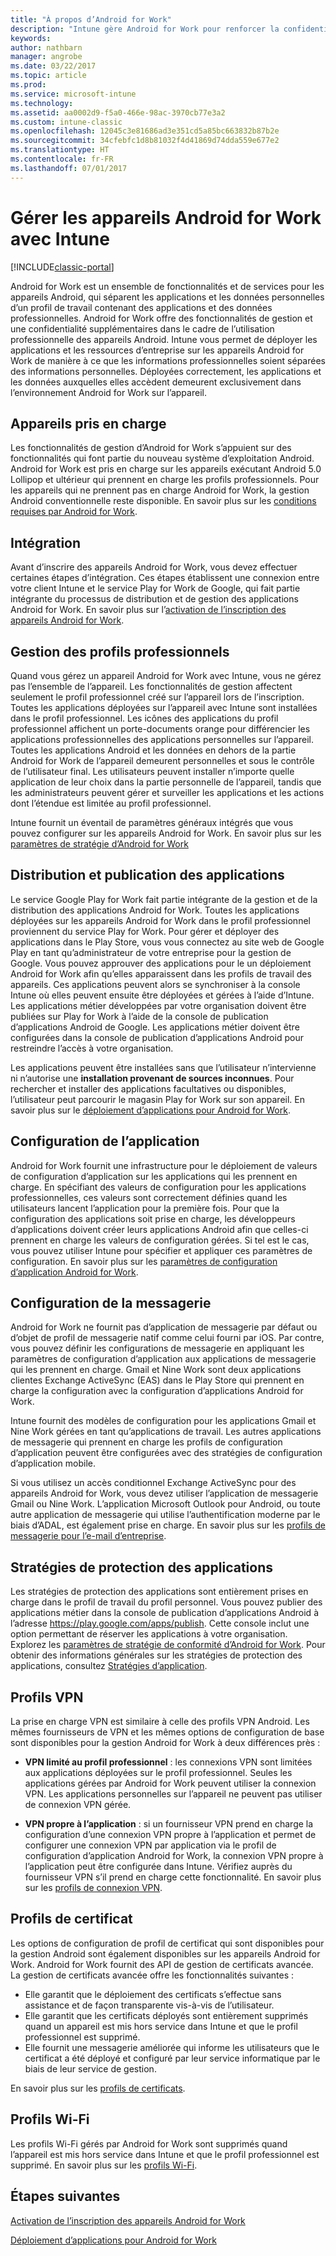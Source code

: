 ```yaml
---
title: "À propos d’Android for Work"
description: "Intune gère Android for Work pour renforcer la confidentialité et les fonctionnalités de gestion dans le cadre de l’utilisation professionnelle des appareils Android."
keywords: 
author: nathbarn
manager: angrobe
ms.date: 03/22/2017
ms.topic: article
ms.prod: 
ms.service: microsoft-intune
ms.technology: 
ms.assetid: aa0002d9-f5a0-466e-98ac-3970cb77e3a2
ms.custom: intune-classic
ms.openlocfilehash: 12045c3e81686ad3e351cd5a85bc663832b87b2e
ms.sourcegitcommit: 34cfebfc1d8b81032f4d41869d74dda559e677e2
ms.translationtype: HT
ms.contentlocale: fr-FR
ms.lasthandoff: 07/01/2017
---
```

# <a name="manage-android-for-work-devices-with-intune"></a>Gérer les appareils Android for Work avec Intune

[!INCLUDE[classic-portal](../includes/classic-portal.md)]

Android for Work est un ensemble de fonctionnalités et de services pour les appareils Android, qui séparent les applications et les données personnelles d’un profil de travail contenant des applications et des données professionnelles. Android for Work offre des fonctionnalités de gestion et une confidentialité supplémentaires dans le cadre de l’utilisation professionnelle des appareils Android. Intune vous permet de déployer les applications et les ressources d’entreprise sur les appareils Android for Work de manière à ce que les informations professionnelles soient séparées des informations personnelles. Déployées correctement, les applications et les données auxquelles elles accèdent demeurent exclusivement dans l’environnement Android for Work sur l’appareil.

## <a name="supported-devices"></a>Appareils pris en charge

Les fonctionnalités de gestion d’Android for Work s’appuient sur des fonctionnalités qui font partie du nouveau système d’exploitation Android. Android for Work est pris en charge sur les appareils exécutant Android 5.0 Lollipop et ultérieur qui prennent en charge les profils professionnels. Pour les appareils qui ne prennent pas en charge Android for Work, la gestion Android conventionnelle reste disponible. En savoir plus sur les [conditions requises par Android for Work](https://support.google.com/work/android/answer/6174145?hl=en&ref_topic=6151012).

## <a name="onboarding"></a>Intégration

Avant d’inscrire des appareils Android for Work, vous devez effectuer certaines étapes d’intégration. Ces étapes établissent une connexion entre votre client Intune et le service Play for Work de Google, qui fait partie intégrante du processus de distribution et de gestion des applications Android for Work. En savoir plus sur l’[activation de l’inscription des appareils Android for Work](/intune-classic/deploy-use/set-up-android-for-work).

## <a name="work-profile-management"></a>Gestion des profils professionnels

Quand vous gérez un appareil Android for Work avec Intune, vous ne gérez pas l’ensemble de l’appareil. Les fonctionnalités de gestion affectent seulement le profil professionnel créé sur l’appareil lors de l’inscription. Toutes les applications déployées sur l’appareil avec Intune sont installées dans le profil professionnel. Les icônes des applications du profil professionnel affichent un porte-documents orange pour différencier les applications professionnelles des applications personnelles sur l’appareil. Toutes les applications Android et les données en dehors de la partie Android for Work de l’appareil demeurent personnelles et sous le contrôle de l’utilisateur final. Les utilisateurs peuvent installer n’importe quelle application de leur choix dans la partie personnelle de l’appareil, tandis que les administrateurs peuvent gérer et surveiller les applications et les actions dont l’étendue est limitée au profil professionnel.

Intune fournit un éventail de paramètres généraux intégrés que vous pouvez configurer sur les appareils Android for Work. En savoir plus sur les [paramètres de stratégie d’Android for Work](android-for-work-policy-settings-in-microsoft-intune.md)

## <a name="app-publishing-and-distribution"></a>Distribution et publication des applications

Le service Google Play for Work fait partie intégrante de la gestion et de la distribution des applications Android for Work. Toutes les applications déployées sur les appareils Android for Work dans le profil professionnel proviennent du service Play for Work. Pour gérer et déployer des applications dans le Play Store, vous vous connectez au site web de Google Play en tant qu’administrateur de votre entreprise pour la gestion de Google. Vous pouvez approuver des applications pour le un déploiement Android for Work afin qu’elles apparaissent dans les profils de travail des appareils. Ces applications peuvent alors se synchroniser à la console Intune où elles peuvent ensuite être déployées et gérées à l’aide d’Intune. Les applications métier développées par votre organisation doivent être publiées sur Play for Work à l’aide de la console de publication d’applications Android de Google. Les applications métier doivent être configurées dans la console de publication d’applications Android pour restreindre l’accès à votre organisation.

Les applications peuvent être installées sans que l’utilisateur n’intervienne ni n’autorise une **installation provenant de sources inconnues**. Pour rechercher et installer des applications facultatives ou disponibles, l’utilisateur peut parcourir le magasin Play for Work sur son appareil. En savoir plus sur le [déploiement d’applications pour Android for Work](/intune-classic/deploy-use/android-for-work-apps).

## <a name="app-configuration"></a>Configuration de l’application

Android for Work fournit une infrastructure pour le déploiement de valeurs de configuration d’application sur les applications qui les prennent en charge. En spécifiant des valeurs de configuration pour les applications professionnelles, ces valeurs sont correctement définies quand les utilisateurs lancent l’application pour la première fois. Pour que la configuration des applications soit prise en charge, les développeurs d’applications doivent créer leurs applications Android afin que celles-ci prennent en charge les valeurs de configuration gérées. Si tel est le cas, vous pouvez utiliser Intune pour spécifier et appliquer ces paramètres de configuration. En savoir plus sur les [paramètres de configuration d’application Android for Work](afw-app-configuration-policy.md).

## <a name="email-configuration"></a>Configuration de la messagerie

Android for Work ne fournit pas d’application de messagerie par défaut ou d’objet de profil de messagerie natif comme celui fourni par iOS. Par contre, vous pouvez définir les configurations de messagerie en appliquant les paramètres de configuration d’application aux applications de messagerie qui les prennent en charge. Gmail et Nine Work sont deux applications clientes Exchange ActiveSync (EAS) dans le Play Store qui prennent en charge la configuration avec la configuration d’applications Android for Work.

Intune fournit des modèles de configuration pour les applications Gmail et Nine Work gérées en tant qu’applications de travail. Les autres applications de messagerie qui prennent en charge les profils de configuration d’application peuvent être configurées avec des stratégies de configuration d’application mobile.

Si vous utilisez un accès conditionnel Exchange ActiveSync pour des appareils Android for Work, vous devez utiliser l’application de messagerie Gmail ou Nine Work. L’application Microsoft Outlook pour Android, ou toute autre application de messagerie qui utilise l’authentification moderne par le biais d’ADAL, est également prise en charge. En savoir plus sur les [profils de messagerie pour l’e-mail d’entreprise](configure-access-to-corporate-email-using-email-profiles-with-microsoft-intune.md).

## <a name="app-protection-policies"></a>Stratégies de protection des applications

Les stratégies de protection des applications sont entièrement prises en charge dans le profil de travail du profil personnel. Vous pouvez publier des applications métier dans la console de publication d’applications Android à l’adresse https://play.google.com/apps/publish. Cette console inclut une option permettant de réserver les applications à votre organisation. Explorez les [paramètres de stratégie de conformité d’Android for Work](afw-compliance-policy-settings-in-microsoft-intune.md). Pour obtenir des informations générales sur les stratégies de protection des applications, consultez [Stratégies d’application](protect-app-data-using-mobile-app-management-policies-with-microsoft-intune.md).

## <a name="vpn-profiles"></a>Profils VPN

La prise en charge VPN est similaire à celle des profils VPN Android. Les mêmes fournisseurs de VPN et les mêmes options de configuration de base sont disponibles pour la gestion Android for Work à deux différences près :

-  **VPN limité au profil professionnel** : les connexions VPN sont limitées aux applications déployées sur le profil professionnel. Seules les applications gérées par Android for Work peuvent utiliser la connexion VPN. Les applications personnelles sur l’appareil ne peuvent pas utiliser de connexion VPN gérée.

-  **VPN propre à l’application** : si un fournisseur VPN prend en charge la configuration d’une connexion VPN propre à l’application et permet de configurer une connexion VPN par application via le profil de configuration d’application Android for Work, la connexion VPN propre à l’application peut être configurée dans Intune. Vérifiez auprès du fournisseur VPN s’il prend en charge cette fonctionnalité. En savoir plus sur les [profils de connexion VPN](vpn-connections-in-microsoft-intune.md).

## <a name="certificate-profiles"></a>Profils de certificat

Les options de configuration de profil de certificat qui sont disponibles pour la gestion Android sont également disponibles sur les appareils Android for Work. Android for Work fournit des API de gestion de certificats avancée. La gestion de certificats avancée offre les fonctionnalités suivantes :

- Elle garantit que le déploiement des certificats s’effectue sans assistance et de façon transparente vis-à-vis de l’utilisateur.
-  Elle garantit que les certificats déployés sont entièrement supprimés quand un appareil est mis hors service dans Intune et que le profil professionnel est supprimé.
-  Elle fournit une messagerie améliorée qui informe les utilisateurs que le certificat a été déployé et configuré par leur service informatique par le biais de leur service de gestion.

En savoir plus sur les [profils de certificats](secure-resource-access-with-certificate-profiles.md).

## <a name="wi-fi-profiles"></a>Profils Wi-Fi

Les profils Wi-Fi gérés par Android for Work sont supprimés quand l’appareil est mis hors service dans Intune et que le profil professionnel est supprimé. En savoir plus sur les [profils Wi-Fi](wi-fi-connections-in-microsoft-intune.md).

## <a name="next-steps"></a>Étapes suivantes
[Activation de l’inscription des appareils Android for Work](/intune-classic/deploy-use/set-up-android-for-work)

[Déploiement d’applications pour Android for Work](/intune-classic/deploy-use/android-for-work-apps)
